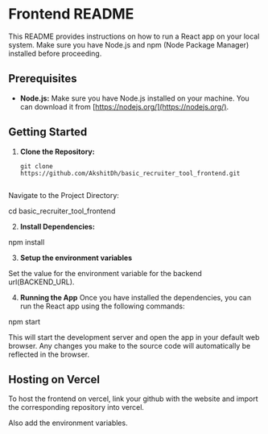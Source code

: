 # Frontend README


This README provides instructions on how to run a React app on your local system. Make sure you have Node.js and npm (Node Package Manager) installed before proceeding.


## Prerequisites


- **Node.js:** Make sure you have Node.js installed on your machine. You can download it from [https://nodejs.org/](https://nodejs.org/).


## Getting Started


1. **Clone the Repository:**
   ```
   git clone https://github.com/AkshitDh/basic_recruiter_tool_frontend.git


Navigate to the Project Directory:

cd basic_recruiter_tool_frontend


2. **Install Dependencies:**

npm install

3. **Setup the environment variables**

Set the value for the environment variable for the backend url(BACKEND_URL).


4. **Running the App**
Once you have installed the dependencies, you can run the React app using the following commands:

npm start


This will start the development server and open the app in your default web browser. Any changes you make to the source code will automatically be reflected in the browser.


## Hosting on Vercel

To host the frontend on vercel, link your github with the website and import the corresponding repository into vercel. 

Also add the environment variables.